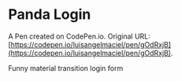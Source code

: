 # Panda Login

A Pen created on CodePen.io. Original URL: [https://codepen.io/luisangelmaciel/pen/gOdRxjB](https://codepen.io/luisangelmaciel/pen/gOdRxjB).

Funny material transition login form  